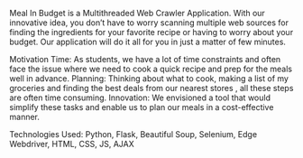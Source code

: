 Meal In Budget is a Multithreaded Web Crawler Application.
With our innovative idea, you don’t have to worry scanning multiple web sources for finding the ingredients for your favorite recipe or having to worry about your budget. Our application will do it all for you in just a matter of few minutes. 

Motivation
Time: As students, we have a lot of time constraints and often face the issue where we need to cook a quick recipe and prep for the meals well in advance.
Planning: Thinking about what to cook, making a list of my groceries and finding the best deals from our nearest stores , all these steps are often time consuming.
Innovation: We envisioned a tool that would simplify these tasks and enable us to plan our meals in a cost-effective manner.

Technologies Used:
Python, Flask, Beautiful Soup, Selenium, Edge Webdriver, HTML, CSS, JS, AJAX
